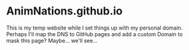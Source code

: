 # AnimNations.github.io

This is my temp website while I set things up with my personal domain. Perhaps I'll map the DNS to GitHub pages and add a custom Domain to mask this page? Maybe... we'll see...
